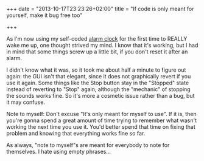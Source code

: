 +++
date = "2013-10-17T23:23:26+02:00"
title = "If code is only meant for yourself, make it bug free too"

+++

As I'm now using my self-coded [alarm clock](https://www.dreami.ch/apps/alarm/ "alarm clock") for the first time to REALLY wake me up, one thought strived my mind. I know that it's working, but I had in mind that some things screw up a little bit, if you don't reset it after an alarm.

I didn't know what it was, so it took me about half a minute to figure out again: the GUI isn't that elegant, since it does not graphically revert if you use it again. Some things like the Stop button stay in the "Stopped" state instead of reverting to "Stop" again, although the "mechanic" of stopping the sounds works fine. So it's more a cosmetic issue rather than a bug, but it may confuse.

Note to myself: Don't excuse "It's only meant for myself to use". If it is, then you're gonna spend a great amount of time trying to remember what wasn't working the next time you use it. You'd better spend that time on fixing that problem and knowing that everything works fine so far.

As always, "note to myself"s are meant for everybody to note for themselves. I hate using empty phrases...